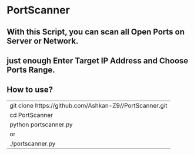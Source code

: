 # PortScanner

With this Script, you can scan all Open Ports on Server or Network.
----------------
just enough Enter Target IP Address and Choose Ports Range.
----------------

How to use?
---------------
<table>
    <tr>
        <td>git clone https://github.com/Ashkan-Z9//PortScanner.git</td>
    </tr>
    <tr>
        <td>cd PortScanner</td>
    </tr>
    <tr>
        <td>python portscanner.py</td>
    </tr>
    <tr>
         <td>or</td>
    </tr>
    <tr>
        <td>./portscanner.py</td>
    </tr>
</table>

